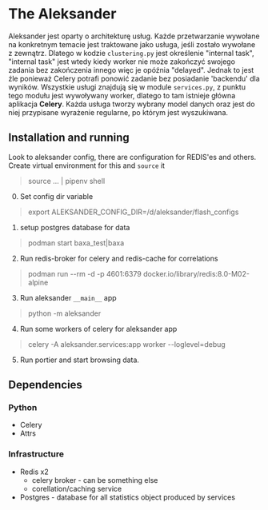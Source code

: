 # The Aleksander
Aleksander jest oparty o architekturę usług. Każde przetwarzanie wywołane na
konkretnym temacie jest traktowane jako usługa, jeśli zostało wywołane z zewnątrz.
Dlatego w kodzie `clustering.py` jest określenie "internal task",
"internal task" jest wtedy kiedy worker nie może zakończyć swojego zadania
bez zakończenia innego więc je opóźnia "delayed". Jednak to jest źle ponieważ
Celery potrafi ponowić zadanie bez posiadanie 'backendu' dla wyników.
Wszystkie usługi znajdują się w module `services.py`, z punktu tego modułu
jest wywoływany worker, dlatego to tam istnieje główna aplikacja <b>Celery</b>.
Każda usługa tworzy wybrany model danych oraz jest do niej przypisane wyrażenie regularne,
po którym jest wyszukiwana.

## Installation and running
Look to aleksander config, there are configuration for REDIS'es and others.
Create virtual environment for this and `source` it
> source ... | pipenv shell
0. Set config dir variable
> export ALEKSANDER_CONFIG_DIR=/d/aleksander/flash_configs
1. setup postgres database for data
> podman start baxa_test|baxa
2. Run redis-broker for celery and redis-cache for correlations
> podman run --rm -d -p 4601:6379 docker.io/library/redis:8.0-M02-alpine
3. Run aleksander `__main__` app
> python -m aleksander
4. Run some workers of celery for aleksander app
> celery -A aleksander.services:app worker --loglevel=debug
5. Run portier and start browsing data.
> 

## Dependencies
### Python
* Celery
* Attrs
### Infrastructure
* Redis x2
    * celery broker - can be something else
    * corellation/caching service
* Postgres - database for all statistics object produced by services
